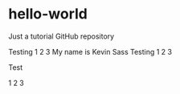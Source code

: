 # hello-world
Just a tutorial GitHub repository

Testing 1 2 3 My name is Kevin Sass Testing 1 2 3

Test

1
2
3

